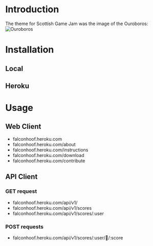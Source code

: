 # Introduction

The theme for Scottish Game Jam was the image of the Ouroboros:
![Ouroboros](http://i.imgur.com/vHGog.png)

# Installation

## Local

## Heroku

# Usage

## Web Client

* falconhoof.heroku.com
* falconhoof.heroku.com/about
* falconhoof.heroku.com/instructions
* falconhoof.heroku.com/download
* falconhoof.heroku.com/contribute


## API Client

### GET request

* falconhoof.heroku.com/api/v1/
* falconhoof.heroku.com/api/v1/scores
* falconhoof.heroku.com/api/v1/scores/:user

### POST requests

* falconhoof.heroku.com/api/v1/scores/:user/:email:/:score

